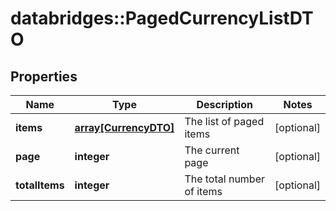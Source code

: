 # databridges::PagedCurrencyListDTO


## Properties
Name | Type | Description | Notes
------------ | ------------- | ------------- | -------------
**items** | [**array[CurrencyDTO]**](CurrencyDTO.md) | The list of paged items | [optional] 
**page** | **integer** | The current page | [optional] 
**totalItems** | **integer** | The total number of items | [optional] 


